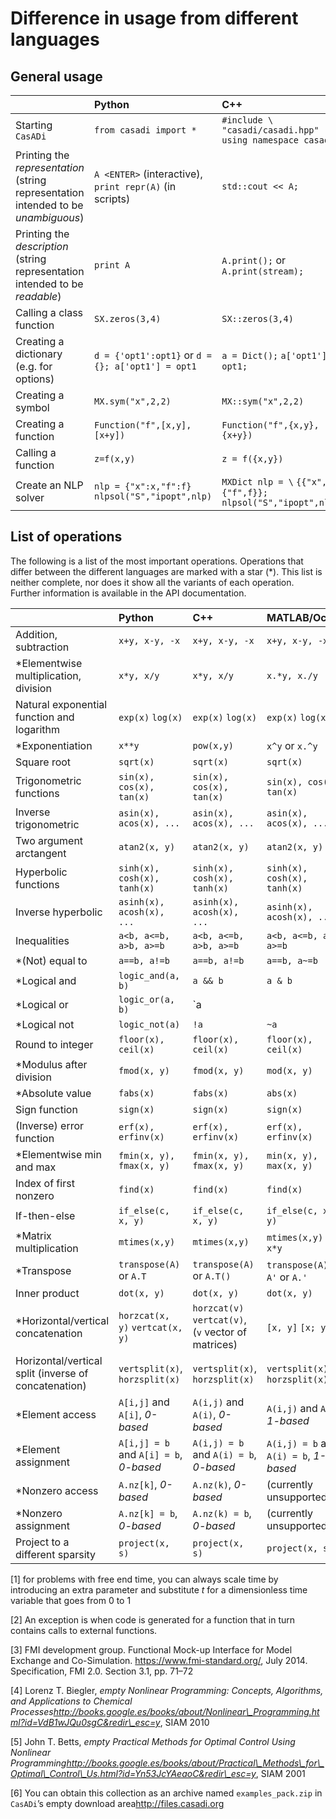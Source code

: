 Difference in usage from different languages
============================================

General usage
-------------

|                                                                                    | Python                                                  | C++                                                              | MATLAB/Octave                                         |
|:-----------------------------------------------------------------------------------|:--------------------------------------------------------|:-----------------------------------------------------------------|:------------------------------------------------------|
| Starting `CasADi`                                                                  | `from casadi import *`                                  | `#include \` `"casadi/casadi.hpp"` `using namespace casadi;`     | `import casadi.*`                                     |
| Printing the *representation* (string representation intended to be *unambiguous*) | `A <ENTER>` (interactive), `print repr(A)` (in scripts) | `std::cout << A;`                                                | `A <ENTER>` or `disp A`                               |
| Printing the *description* (string representation intended to be *readable*)       | `print A`                                               | `A.print();` or `A.print(stream);`                               | `A.print()`                                           |
| Calling a class function                                                           | `SX.zeros(3,4)`                                         | `SX::zeros(3,4)`                                                 | `SX.zeros(3,4)`                                       |
| Creating a dictionary (e.g. for options)                                           | `d = {'opt1':opt1}` or `d = {}; a['opt1'] = opt1`       | `a = Dict();` `a['opt1'] = opt1;`                                | `a = struct;` `a.opt1 = opt1;`                        |
| Creating a symbol                                                                  | `MX.sym("x",2,2)`                                       | `MX::sym("x",2,2)`                                               | `MX.sym('x',2,2)`                                     |
| Creating a function                                                                | `Function("f",[x,y],[x+y])`                             | `Function("f",{x,y},{x+y})`                                      | `Function('f',{x,y},{x+y})`                           |
| Calling a function                                                                 | `z=f(x,y)`                                              | `z = f({x,y})`                                                   | `z=f(x,y)`                                            |
| Create an NLP solver                                                               | `nlp = {"x":x,"f":f}` `nlpsol("S","ipopt",nlp)`         | `MXDict nlp = \` `{{"x",x},{"f",f}};` `nlpsol("S","ipopt",nlp);` | `nlp=struct('x',x,'f',f);` `nlpsol('S','ipopt',nlp);` |

List of operations
------------------

The following is a list of the most important operations. Operations that differ between the different languages are marked with a star (\*). This list is neither complete, nor does it show all the variants of each operation. Further information is available in the API documentation.

|                                                      | Python                                 | C++                                                 | MATLAB/Octave                          |
|:-----------------------------------------------------|:---------------------------------------|:----------------------------------------------------|:---------------------------------------|
| Addition, subtraction                                | `x+y, x-y, -x`                         | `x+y, x-y, -x`                                      | `x+y, x-y, -x`                         |
| \*Elementwise multiplication, division               | `x*y, x/y`                             | `x*y, x/y`                                          | `x.*y, x./y`                           |
| Natural exponential function and logarithm           | `exp(x)` `log(x)`                      | `exp(x)` `log(x)`                                   | `exp(x)` `log(x)`                      |
| \*Exponentiation                                     | `x**y`                                 | `pow(x,y)`                                          | `x^y` or `x.^y`                        |
| Square root                                          | `sqrt(x)`                              | `sqrt(x)`                                           | `sqrt(x)`                              |
| Trigonometric functions                              | `sin(x), cos(x), tan(x)`               | `sin(x), cos(x), tan(x)`                            | `sin(x), cos(x), tan(x)`               |
| Inverse trigonometric                                | `asin(x), acos(x), ...`                | `asin(x), acos(x), ...`                             | `asin(x), acos(x), ...`                |
| Two argument arctangent                              | `atan2(x, y)`                          | `atan2(x, y)`                                       | `atan2(x, y)`                          |
| Hyperbolic functions                                 | `sinh(x), cosh(x), tanh(x)`            | `sinh(x), cosh(x), tanh(x)`                         | `sinh(x), cosh(x), tanh(x)`            |
| Inverse hyperbolic                                   | `asinh(x), acosh(x), ...`              | `asinh(x), acosh(x), ...`                           | `asinh(x), acosh(x), ...`              |
| Inequalities                                         | `a<b, a<=b, a>b, a>=b`                 | `a<b, a<=b, a>b, a>=b`                              | `a<b, a<=b, a>b, a>=b`                 |
| \*(Not) equal to                                     | `a==b, a!=b`                           | `a==b, a!=b`                                        | `a==b, a~=b`                           |
| \*Logical and                                        | `logic_and(a, b)`                      | `a && b`                                            | `a & b`                                |
| \*Logical or                                         | `logic_or(a, b)`                       | `a || b`                                            | `a | b`                                |
| \*Logical not                                        | `logic_not(a)`                         | `!a`                                                | `~a`                                   |
| Round to integer                                     | `floor(x), ceil(x)`                    | `floor(x), ceil(x)`                                 | `floor(x), ceil(x)`                    |
| \*Modulus after division                             | `fmod(x, y)`                           | `fmod(x, y)`                                        | `mod(x, y)`                            |
| \*Absolute value                                     | `fabs(x)`                              | `fabs(x)`                                           | `abs(x)`                               |
| Sign function                                        | `sign(x)`                              | `sign(x)`                                           | `sign(x)`                              |
| (Inverse) error function                             | `erf(x), erfinv(x)`                    | `erf(x), erfinv(x)`                                 | `erf(x), erfinv(x)`                    |
| \*Elementwise min and max                            | `fmin(x, y), fmax(x, y)`               | `fmin(x, y), fmax(x, y)`                            | `min(x, y), max(x, y)`                 |
| Index of first nonzero                               | `find(x)`                              | `find(x)`                                           | `find(x)`                              |
| If-then-else                                         | `if_else(c, x, y)`                     | `if_else(c, x, y)`                                  | `if_else(c, x, y)`                     |
| \*Matrix multiplication                              | `mtimes(x,y)`                          | `mtimes(x,y)`                                       | `mtimes(x,y)` or `x*y`                 |
| \*Transpose                                          | `transpose(A)` or `A.T`                | `transpose(A)` or `A.T()`                           | `transpose(A)` or `A'` or `A.'`        |
| Inner product                                        | `dot(x, y)`                            | `dot(x, y)`                                         | `dot(x, y)`                            |
| \*Horizontal/vertical concatenation                  | `horzcat(x, y)` `vertcat(x, y)`        | `horzcat(v)` `vertcat(v)`, (`v` vector of matrices) | `[x, y]` `[x; y]`                      |
| Horizontal/vertical split (inverse of concatenation) | `vertsplit(x)`, `horzsplit(x)`         | `vertsplit(x)`, `horzsplit(x)`                      | `vertsplit(x)`, `horzsplit(x)`         |
| \*Element access                                     | `A[i,j]` and `A[i]`, *0-based*         | `A(i,j)` and `A(i)`, *0-based*                      | `A(i,j)` and `A(i)`, *1-based*         |
| \*Element assignment                                 | `A[i,j] = b` and `A[i] = b`, *0-based* | `A(i,j) = b` and `A(i) = b`, *0-based*              | `A(i,j) = b` and `A(i) = b`, *1-based* |
| \*Nonzero access                                     | `A.nz[k]`, *0-based*                   | `A.nz(k)`, *0-based*                                | (currently unsupported)                |
| \*Nonzero assignment                                 | `A.nz[k] = b`, *0-based*               | `A.nz(k) = b`, *0-based*                            | (currently unsupported)                |
| Project to a different sparsity                      | `project(x, s)`                        | `project(x, s)`                                     | `project(x, s)`                        |

[1] for problems with free end time, you can always scale time by introducing an extra parameter and substitute *t* for a dimensionless time variable that goes from 0 to 1

[2] An exception is when code is generated for a function that in turn contains calls to external functions.

[3] FMI development group. Functional Mock-up Interface for Model Exchange and Co-Simulation. <https://www.fmi-standard.org/>, July 2014. Specification, FMI 2.0. Section 3.1, pp. 71–72

[4] Lorenz T. Biegler, *<span> empty </span><span>Nonlinear Programming: Concepts, Algorithms, and Applications to Chemical Processes</span><span>http://books.google.es/books/about/Nonlinear\_Programming.html?id=VdB1wJQu0sgC&redir\_esc=y</span>*, SIAM 2010

[5] John T. Betts, *<span> empty </span><span>Practical Methods for Optimal Control Using Nonlinear Programming</span><span>http://books.google.es/books/about/Practical\_Methods\_for\_Optimal\_Control\_Us.html?id=Yn53JcYAeaoC&redir\_esc=y</span>*, SIAM 2001

[6] You can obtain this collection as an archive named `examples_pack.zip` in `CasADi`’s <span> empty </span><span>download area</span><span>http://files.casadi.org</span>
